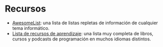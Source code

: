 # Recursos

- [AwesomeList](https://github.com/sindresorhus/awesome): una lista de listas repletas de información de cualquier tema informático.
- [Lista de recursos de aprendizaje](https://github.com/EbookFoundation/free-programming-books): una lista muy completa de libros, cursos y podcasts de programación en muchos idiomas distintos.
